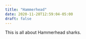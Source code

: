 ```yaml
---
title: "Hammerhead"
date: 2020-11-28T12:59:04-05:00
draft: false
---
```

This is all about Hammerhead sharks.
